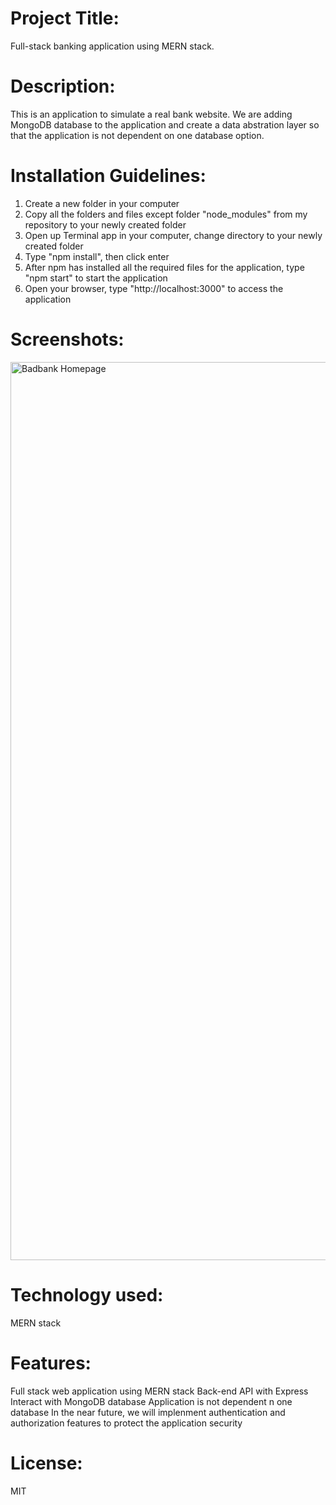 # Project Title:

Full-stack banking application using MERN stack.

# Description:

This is an application to simulate a real bank website. We are adding MongoDB database to the application and create a data abstration layer so that the application is not dependent on one database option.

# Installation Guidelines:

1.  Create a new folder in your computer
2.  Copy all the folders and files except folder "node_modules" from my repository to your newly created folder
3.  Open up Terminal app in your computer, change directory to your newly created folder
4.  Type "npm install", then click enter
5.  After npm has installed all the required files for the application, type "npm start" to start the application
6.  Open your browser, type "http://localhost:3000" to access the application

# Screenshots:

<img width="1437" alt="Badbank Homepage" src="https://user-images.githubusercontent.com/45321048/158087654-1aa6cd3a-1b7e-4e49-95b1-3f402019263e.png">

# Technology used:

MERN stack

# Features:

Full stack web application using MERN stack
Back-end API with Express
Interact with MongoDB database
Application is not dependent n one database
In the near future, we will implenment authentication and authorization features to protect the application security

# License:

MIT
